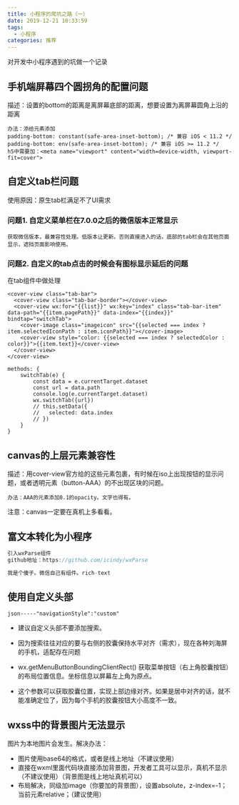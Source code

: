 ```yaml
---
title: 小程序的爬坑之路（一）
date: 2019-12-21 10:33:59
tags: 
  - 小程序
categories: 推荐
---
```

对开发中小程序遇到的坑做一个记录
<!-- more -->

## 手机端屏幕四个圆拐角的配置问题

描述：设置的bottom的距离是离屏幕底部的距离，想要设置为离屏幕圆角上沿的距离
```
办法：添给元素添加
padding-bottom: constant(safe-area-inset-bottom); /* 兼容 iOS < 11.2 */
padding-bottom: env(safe-area-inset-bottom); /* 兼容 iOS >= 11.2 */
h5中需要加：<meta name="viewport" content="width=device-width, viewport-fit=cover">
```

## 自定义tab栏问题

使用原因：原生tab栏满足不了UI需求

### 问题1. 自定义菜单栏在7.0.0之后的微信版本正常显示

```
获取微信版本，最兼容性处理。低版本让更新。否则直接进入的话，底部的tab栏会在其他页面显示，遮挡页面影响使用。
```

### 问题2. 自定义的tab点击的时候会有图标显示延后的问题

在tab组件中做处理
```
<cover-view class="tab-bar">
  <cover-view class="tab-bar-border"></cover-view>
  <cover-view wx:for="{{list}}" wx:key="index" class="tab-bar-item" data-path="{{item.pagePath}}" data-index="{{index}}" bindtap="switchTab">
    <cover-image class="imageicon" src="{{selected === index ? item.selectedIconPath : item.iconPath}}"></cover-image>
    <cover-view style="color: {{selected === index ? selectedColor : color}}">{{item.text}}</cover-view>
  </cover-view>
</cover-view>

methods: {
    switchTab(e) {
        const data = e.currentTarget.dataset
        const url = data.path
        console.log(e.currentTarget.dataset)
        wx.switchTab({url})
        // this.setData({
        //   selected: data.index
        // })
    }
}
```

## canvas的上层元素兼容性

描述：用cover-view官方给的这些元素包裹，有时候在iso上出现按钮的显示问题，或者透明元素（button-AAA）的不出现区块的问题。
```
办法：AAA的元素添加0.1的opacity。文字也得有。
```

注意：canvas一定要在真机上多看看。

## 富文本转化为小程序

```js
引入wxParse组件
github地址：https://github.com/icindy/wxParse

我是个傻子。微信自己有组件。rich-text
```

## 使用自定义头部

```
json-----"navigationStyle":"custom"
```

+ 建议自定义头部不要添加搜索。
+ 因为搜索往往对应的要与右侧的胶囊保持水平对齐（需求），现在各种刘海屏的手机，适配存在问题

+ wx.getMenuButtonBoundingClientRect() 获取菜单按钮（右上角胶囊按钮）的布局位置信息。坐标信息以屏幕左上角为原点。
+ 这个参数可以获取胶囊位置，实现上部边缘对齐。如果是居中对齐的话，就不能准确定位了，因为每个手机的胶囊按钮大小高度不一致。

## wxss中的背景图片无法显示

图片为本地图片会发生。解决办法：

+ 图片使用base64的格式，或者是线上地址（不建议使用）
+ 直接在wxml里面代码块直接添加背景图，开发者工具可以显示，真机不显示（不建议使用）（背景图是线上地址真机可以）
+ 布局解决，同级加image（你要加的背景图），设置absolute，z-index=-1；当前元素relative；（建议使用）
